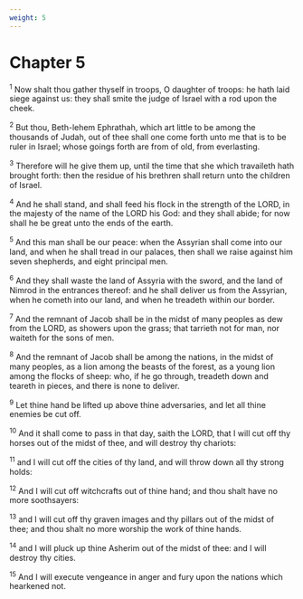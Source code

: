 ```yaml
---
weight: 5
---
```


# Chapter 5

<sup>1</sup> Now shalt thou gather thyself in troops, O daughter of troops: he hath laid siege against us: they shall smite the judge of Israel with a rod upon the cheek. 

<sup>2</sup> But thou, Beth-lehem Ephrathah, which art little to be among the thousands of Judah, out of thee shall one come forth unto me that is to be ruler in Israel; whose goings forth are from of old, from everlasting. 

<sup>3</sup> Therefore will he give them up, until the time that she which travaileth hath brought forth: then the residue of his brethren shall return unto the children of Israel. 

<sup>4</sup> And he shall stand, and shall feed his flock in the strength of the LORD, in the majesty of the name of the LORD his God: and they shall abide; for now shall he be great unto the ends of the earth. 

<sup>5</sup> And this man shall be our peace: when the Assyrian shall come into our land, and when he shall tread in our palaces, then shall we raise against him seven shepherds, and eight principal men. 

<sup>6</sup> And they shall waste the land of Assyria with the sword, and the land of Nimrod in the entrances thereof: and he shall deliver us from the Assyrian, when he cometh into our land, and when he treadeth within our border. 

<sup>7</sup> And the remnant of Jacob shall be in the midst of many peoples as dew from the LORD, as showers upon the grass; that tarrieth not for man, nor waiteth for the sons of men. 

<sup>8</sup> And the remnant of Jacob shall be among the nations, in the midst of many peoples, as a lion among the beasts of the forest, as a young lion among the flocks of sheep: who, if he go through, treadeth down and teareth in pieces, and there is none to deliver. 

<sup>9</sup> Let thine hand be lifted up above thine adversaries, and let all thine enemies be cut off. 

<sup>10</sup> And it shall come to pass in that day, saith the LORD, that I will cut off thy horses out of the midst of thee, and will destroy thy chariots: 

<sup>11</sup> and I will cut off the cities of thy land, and will throw down all thy strong holds: 

<sup>12</sup> And I will cut off witchcrafts out of thine hand; and thou shalt have no more soothsayers: 

<sup>13</sup> and I will cut off thy graven images and thy pillars out of the midst of thee; and thou shalt no more worship the work of thine hands. 

<sup>14</sup> and I will pluck up thine Asherim out of the midst of thee: and I will destroy thy cities. 

<sup>15</sup> And I will execute vengeance in anger and fury upon the nations which hearkened not. 


